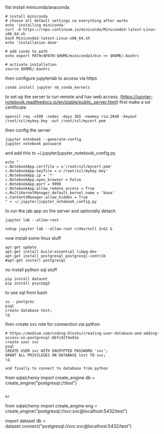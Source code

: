 fist install miniconda/anaconda
```
# install miniconda
# choose all default settings so everything after works
echo 'installing miniconda'
curl -O https://repo.continuum.io/miniconda/Miniconda3-latest-Linux-x86_64.sh
bash Miniconda3-latest-Linux-x86_64.sh
echo 'installation done'

# add conda to path
echo export PATH=$PATH:$HOME/miniconda3/bin >> $HOME/.bashrc

# activate installation
source $HOME/.bashrc
```

then configure jupyterlab to access via https
```
conda install jupyter nb_conda_kernels
```

to set up the server to run remote and hav web access.
(https://jupyter-notebook.readthedocs.io/en/stable/public_server.html)
first make a ssl certificate
```
openssl req -x509 -nodes -days 365 -newkey rsa:2048 -keyout /root/ssl/mykey.key -out /root/ssl/mycert.pem
```
then config the server
```
jupyter notebook --generate-config
jupyter notebook password
```

and add this to ~/.jupyter/jupyter_notebook_config.py
```
echo "
c.NotebookApp.certfile = u'/root/ssl/mycert.pem'
c.NotebookApp.keyfile = u'/root/ssl/mykey.key'
c.NotebookApp.ip = '*'
c.NotebookApp.open_browser = False
c.NotebookApp.port = 9999
c.NotebookApp.allow_remote_access = True
c.MultiKernelManager.default_kernel_name = 'base'
c.ContentsManager.allow_hidden = True
" > ~/.jupyter/jupyter_notebook_config.py
```

to run the jab app on the server and optionally detach
```
jupyter lab --allow-root
```
```
nohup jupyter lab --allow-root >/dev/null 2>&1 &
```

now install some linux stuff
```
apt-get update
apt-get install build-essential libpq-dev
apt-get install postgresql postgresql-contrib
#apt-get install postgresql
```

no install python sql stuff
```
pip install dataset
pip install psycopg2
```

to use sql from bash
```
su - postgres
psql
create database test;
\q
```

then create svc role for connection via python
```
# https://medium.com/coding-blocks/creating-user-database-and-adding-access-on-postgresql-8bfcd2f4a91e
create user svc
psql
CREATE USER svc WITH ENCRYPTED PASSWORD 'svc';
GRANT ALL PRIVILEGES ON DATABASE test TO svc;
\q

and finally to connect to database from python
```
from sqlalchemy import create_engine
db = create_engine("postgresql:///test")
```

or
```
from sqlalchemy import create_engine
eng = create_engine("postgresql://svc:svc@localhost:5432/test")

import dataset
db = dataset.connect("postgresql://svc:svc@localhost:5432/test")
```
